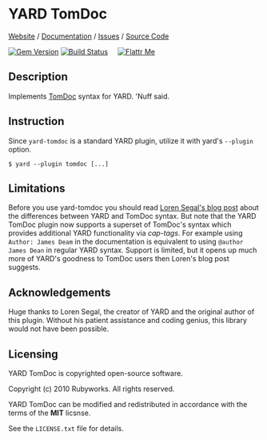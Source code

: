 # YARD TomDoc

[Website](http://rubyworks.github.com/yard-tomdoc) /
[Documentation](http://rubydoc.info/gems/yard-tomdoc/frames) /
[Issues](http://github.com/rubyworks/yard-tomdoc/issues) /
[Source Code](http://github.com/rubyworks/yard-tomdoc)

[![Gem Version](https://badge.fury.io/rb/yard-tomdoc.png)](http://badge.fury.io/rb/yard-tomdoc)
[![Build Status](https://secure.travis-ci.org/rubyworks/yard-tomdoc.png)](http://travis-ci.org/rubyworks/yard-tomdoc) &nbsp; &nbsp;
[![Flattr Me](http://api.flattr.com/button/flattr-badge-large.png)](http://flattr.com/thing/324911/Rubyworks-Ruby-Development-Fund)


## Description

Implements [TomDoc](http://tomdoc.org) syntax for YARD. 'Nuff said.


## Instruction

Since `yard-tomdoc` is a standard YARD plugin, utilize it with yard's
`--plugin` option.

    $ yard --plugin tomdoc [...]


## Limitations

Before you use yard-tomdoc you should read [Loren Segal's blog post](http://gnuu.org/2010/05/12/whats-missing-from-tomdoc/)
about the differences between YARD and TomDoc syntax. But note that the YARD
TomDoc plugin now supports a superset of TomDoc's syntax which provides additional
YARD functionality via *cap-tags*. For example using `Author: James Deam` in the
documentation is equivalent to using `@author James Dean` in regular YARD syntax.
Support is limited, but it opens up much more of YARD's goodness to TomDoc
users then Loren's blog post suggests.


## Acknowledgements

Huge thanks to Loren Segal, the creator of YARD and the original author of this
plugin. Without his patient assistance and coding genius, this library would not
have been possible.


## Licensing

YARD TomDoc is copyrighted open-source software.

Copyright (c) 2010 Rubyworks. All rights reserved.

YARD TomDoc can be modified and redistributed in accordance with the terms
of the **MIT** licsnse.

See the `LICENSE.txt` file for details.
